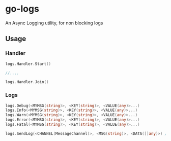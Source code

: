 # go-logs
An Async Logging utility, for non blocking logs


## Usage

### Handler

```go
logs.Handler.Start()

//....

logs.Handler.Join()

```

### Logs

```go
logs.Debug(<MYMSG(string)>, <KEY(string)>, <VALUE(any)>...)
logs.Info(<MYMSG(string)>, <KEY(string)>, <VALUE(any)>...)
logs.Warn(<MYMSG(string)>, <KEY(string)>, <VALUE(any)>...)
logs.Error(<MYMSG(string)>, <KEY(string)>, <VALUE(any)>...)
logs.Fatal(<MYMSG(string)>, <KEY(string)>, <VALUE(any)>...)

logs.SendLog(<CHANNEL(MessageChannel)>, <MSG(string)>, <DATA([]any)>) // --> the underlaying function for all above
```